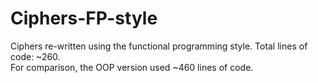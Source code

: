 # Ciphers-FP-style
Ciphers re-written using the functional programming style. Total lines of code: ~260.  
 For comparison, the OOP version used ~460 lines of code.
